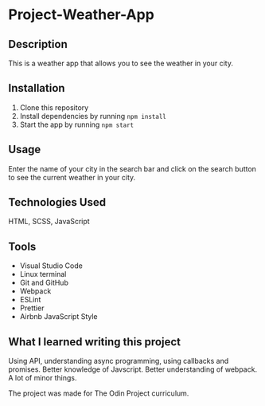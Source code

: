 # Project-Weather-App

## Description
This is a weather app that allows you to see the weather in your city.

## Installation
1. Clone this repository
2. Install dependencies by running `npm install`
3. Start the app by running `npm start`

## Usage
Enter the name of your city in the search bar and click on the search button to see the current weather in your city.

## Technologies Used
HTML, SCSS, JavaScript

## Tools
- Visual Studio Code
- Linux terminal
- Git and GitHub
- Webpack
- ESLint 
- Prettier
- Airbnb JavaScript Style

## What I learned writing this project
Using API, understanding async programming, using callbacks and promises.
Better knowledge of Javscript.
Better understanding of webpack.
A lot of minor things.

The project was made for The Odin Project curriculum.

